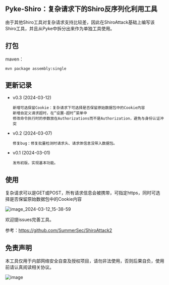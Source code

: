 ## Pyke-Shiro：复杂请求下的Shiro反序列化利用工具

由于其他Shiro工具对复杂请求支持比较差，因此在ShiroAttack基础上编写该Shiro工具，并且从Pyke中拆分出来作为单独工具使用。

## 打包

maven：

```
mvn package assembly:single
```

## 更新记录
- v0.3 (2024-03-12)

      新增可选保留Cookie：复杂请求下可选择是否保留原始数据包中的Cookie内容
      新增自定义请求超时，在“设置-超时”菜单中
      修改命令执行时的参数放在Authorizations而不是Authorization，避免与身份认证冲突

- v0.2 (2024-03-07)

      修复bug：修复批量检测时请求头、请求体信息没带入数据包。

- v0.1 (2024-03-01)

      发布初版，实现基本功能。

## 使用
复杂请求可以是GET或POST，所有请求信息会被携带，可指定https，同时可选择是否保留原始数据包中的Cookie内容

![image_2024-03-12_15-38-59](https://github.com/sma11new/Pyke-Shiro/assets/53944964/d16a17a4-d286-48dd-908e-ac9ea7dc9f9e)


欢迎提issues完善工具。

参考：https://github.com/SummerSec/ShiroAttack2

## 免责声明

本工具仅用于内部网络安全自查及授权项目，请勿非法使用，否则后果自负，使用前请认真阅读相关协议。

![image](https://github.com/sma11new/Pyke-Shiro/assets/53944964/e1f4d4a1-ec26-4b20-8882-209799676b47)
